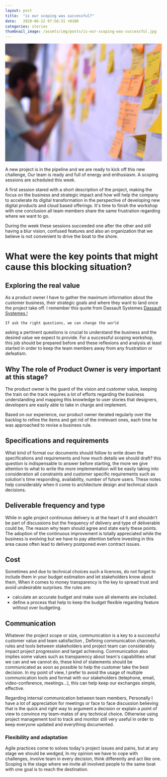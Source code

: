 ```yaml
---
layout: post
title:  "is our scoping was successful?"
date:   2020-06-22 07:56:31 +0100
categories: stories
thumbnail_image: /assets/img/posts/is-our-scoping-was-successful.jpg
---
```

![author](/assets/img/posts/is-our-scoping-was-successful.jpg)

A new project is in the pipeline and we are ready to kick off this new challenge, Our team is ready and full of
 energy and enthusiasm. A scoping sessions are scheduled this week.
 
A first session stared with a short description of the project, making the focus on the business and strategic impact
 and how will help the company to accelerate its digital transformation in the perspective of developing new digital
  products and cloud based offerings. It's time to finish the workshop with one conclusion all team members share the
   same frustration regarding where we want to go.
   
During the week these sessions succeeded  one after the other and still having a blur vision, confused features and
 also an organization that we believe is not convenient to drive the boat to the shore.
 
# What were the key points that might cause this blocking situation?

## Exploring the real value
As a product owner I have to gather the maximum information about the customer business, their strategic goals and
 where they want to land once the project take off. I remember this quote from Dassault Systemes [Dassault Systemes
 !](http://3ds.com)
>
    If ask the right questions, we can change the world
    
asking a pertinent questions is crucial to understand the business and the desired value we expect to provide.
For a successful scoping workshop, this job should be prepared before and these reflexions and analysis at least
 started in order to keep the team members away from any frustration or defeatism. 
 
## Why The role of Product Owner is very important at this stage?
The product owner is the guard of the vision and customer value, keeping the train on the track requires a lot of
 efforts regarding the business understanding and mapping this knowledge to user stories that designers, developers
  are easily able to take in charge and implement.
  
Based on our experience, our product owner iterated regularly over the backlog to refine the items and get rid of the
 irrelevant ones, each time he was approached to revise a business rule.
 
## Specifications and requirements
What kind of format our documents should follow to write down the specifications and requirements and how much
 details we should draft? this question is indispensable to answer before starting, the more we give attention to
  what to write the more implementation will be easily taking into consideration all constraints and customer
   specific requirements such as solution's time responding, availability, number of future users. These notes help
    considerably when it come to architecture design and technical stack decisions.
    
## Deliverable frequency and type
While in agile project continuous delivery is at the heart of it and shouldn't be part of discussions but the
 frequency of delivery and type of deliverable could be, The reason why team should agree and state early these
  points.
The adoption of the continuous improvement is totally appreciated while the business is evolving but we have to pay
 attention before investing in this area cause often lead to delivery postponed even contract issues.
 
## Cost
Sometimes and due to technical choices such a licences, do not forget to include them in your budget estimation and
 let stakeholders know about them, When it comes to money transparency is the key to spread trust and avoid
  undesirable surprises. the rules are:

* calculate an accurate budget and make sure all elements are included.
* define a process that help to keep the budget flexible regarding feature without over budgeting.

## Communication
Whatever the project scope or size, communication is a key to a successful customer value and team satisfaction
, Defining communication channels, rules and tools between stakeholders and project team can considerably impact
 project progression and target achieving. Communication also implies some values such as transparency about team's
  capabilities what we can and we cannot do, these kind of statements should be communicated as soon as possible to
   help the customer take the best decision.
In my point of view, I prefer to avoid the usage of multiple communication tools and format with our stakeholders
 (telephone, email, video-conference, meetings...), this can help keep our exchanges simple, effective.
 
Regarding internal communication between team members, Personally I have a lot of appreciation  for meetings or face
 to face discussion believing that is the quick and right way to argument a decision or explain a point of view to
  convince my team-mates of any technical choice. Otherwise using project management tool to track and monitor still
   very useful in order to keep everyone updated and everything documented.
   
### Flexibility and adaptation
Agile practices come to solves today's project issues and pains, but at any stage we should be wedged, In my opinion
 we have to cope with challenges, involve team in every decision, think differently and act like one.
 Scoping is the stage where we invite all involved people to the same boat with one goal is to reach the
  destination.
     
 

 

